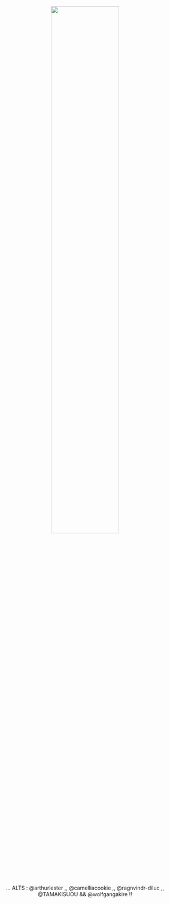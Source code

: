 <div align="center">
  <img width = "60%" src="https://i.pinimg.com/736x/44/e6/5b/44e65bfe0e019508c15fdc1e68248a3a.jpg">
</div>


<div align="center">... ALTS : @arthurlester ,, @camelliacookie ,, @ragnvindr-diluc ,, @TAMAKISUOU && @wolfgangakire !!</div>
